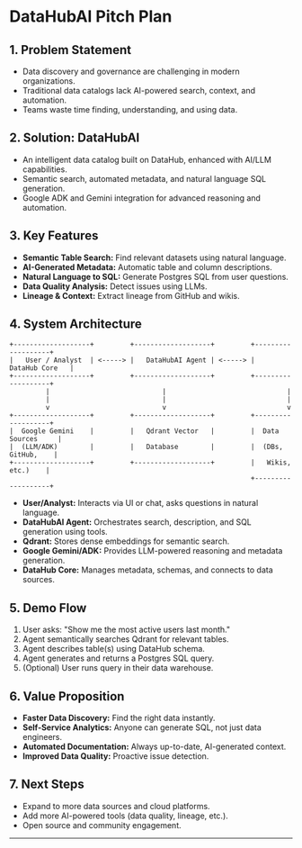 # DataHubAI Pitch Plan

## 1. Problem Statement
- Data discovery and governance are challenging in modern organizations.
- Traditional data catalogs lack AI-powered search, context, and automation.
- Teams waste time finding, understanding, and using data.

## 2. Solution: DataHubAI
- An intelligent data catalog built on DataHub, enhanced with AI/LLM capabilities.
- Semantic search, automated metadata, and natural language SQL generation.
- Google ADK and Gemini integration for advanced reasoning and automation.

## 3. Key Features
- **Semantic Table Search:** Find relevant datasets using natural language.
- **AI-Generated Metadata:** Automatic table and column descriptions.
- **Natural Language to SQL:** Generate Postgres SQL from user questions.
- **Data Quality Analysis:** Detect issues using LLMs.
- **Lineage & Context:** Extract lineage from GitHub and wikis.

## 4. System Architecture

```
+-------------------+         +-------------------+         +-------------------+
|   User / Analyst  | <-----> |   DataHubAI Agent | <-----> |    DataHub Core   |
+-------------------+         +-------------------+         +-------------------+
         |                            |                              |
         |                            |                              |
         v                            v                              v
+-------------------+         +-------------------+         +-------------------+
|  Google Gemini    |         |   Qdrant Vector   |         |  Data Sources     |
|  (LLM/ADK)        |         |   Database        |         |  (DBs, GitHub,    |
+-------------------+         +-------------------+         |   Wikis, etc.)    |
                                                            +-------------------+
```

- **User/Analyst:** Interacts via UI or chat, asks questions in natural language.
- **DataHubAI Agent:** Orchestrates search, description, and SQL generation using tools.
- **Qdrant:** Stores dense embeddings for semantic search.
- **Google Gemini/ADK:** Provides LLM-powered reasoning and metadata generation.
- **DataHub Core:** Manages metadata, schemas, and connects to data sources.

## 5. Demo Flow
1. User asks: "Show me the most active users last month."
2. Agent semantically searches Qdrant for relevant tables.
3. Agent describes table(s) using DataHub schema.
4. Agent generates and returns a Postgres SQL query.
5. (Optional) User runs query in their data warehouse.

## 6. Value Proposition
- **Faster Data Discovery:** Find the right data instantly.
- **Self-Service Analytics:** Anyone can generate SQL, not just data engineers.
- **Automated Documentation:** Always up-to-date, AI-generated context.
- **Improved Data Quality:** Proactive issue detection.

## 7. Next Steps
- Expand to more data sources and cloud platforms.
- Add more AI-powered tools (data quality, lineage, etc.).
- Open source and community engagement.

--- 